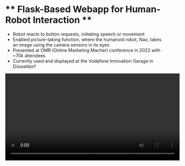 # ** Flask-Based Webapp for Human-Robot Interaction **
- Robot reacts to button requests, initiating speech or movement
- Enabled picture-taking function, where the humanoid robot, Nao, takes an image using the camera sensors in its eyes
- Presented at OMR (Online Marketing Macher) conference in 2022 with ~70k attendees
- Currently used and displayed at the Vodafone Innovation Garage in Düsseldorf

<video src="/Users/alicekramer/Desktop/Humanoid_Webapp/Nao_webapp.mov" controls="controls" width= "550px">
</video>


